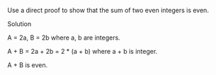 Use a direct proof to show that the sum of two even integers is even.

Solution

A = 2a, B = 2b where a, b are integers.

A + B = 2a + 2b = 2 * (a + b) where a + b is integer.

A + B is even.